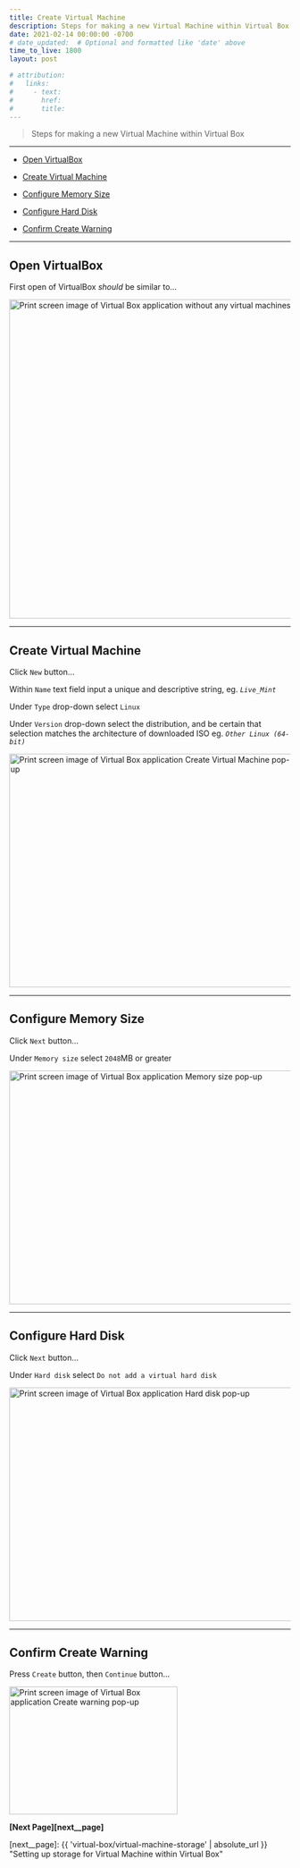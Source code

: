 ```yaml
---
title: Create Virtual Machine
description: Steps for making a new Virtual Machine within Virtual Box
date: 2021-02-14 00:00:00 -0700
# date_updated:  # Optional and formatted like 'date' above
time_to_live: 1800
layout: post

# attribution:
#   links:
#     - text:
#       href:
#       title:
---
```




> Steps for making a new Virtual Machine within Virtual Box


---


- [Open VirtualBox][heading__open_virtualbox]

- [Create Virtual Machine][heading__create_virtual_machine]

- [Configure Memory Size][heading__configure_memory_size]

- [Configure Hard Disk][heading__configure_hard_disk]

- [Confirm Create Warning][heading__confirm_create_warning]


---


## Open VirtualBox
[heading__open_virtualbox]: #open-virtualbox


First open of VirtualBox _should_ be similar to...


<picture>
  <source type="image/avif"
          scrset="{{ 'assets/print-screen/virtual-box/create-virtual-machine/open-virtual-box/open-virtual-box.avif' | absolute_url }}" />
  <source type="image/jpeg"
          scrset="{{ 'assets/print-screen/virtual-box/create-virtual-machine/open-virtual-box/open-virtual-box.jpeg' | absolute_url }}" />
  <source type="image/png"
          scrset="{{ 'assets/print-screen/virtual-box/create-virtual-machine/open-virtual-box/open-virtual-box.png' | absolute_url }}" />
  <source type="image/webp"
          scrset="{{ 'assets/print-screen/virtual-box/create-virtual-machine/open-virtual-box/open-virtual-box.webp' | absolute_url }}" />
  <img alt="Print screen image of Virtual Box application without any virtual machines configured"
       loading="lazy"
       decoding="async"
       width="960"
       height="571"
       src="{{ 'assets/print-screen/virtual-box/create-virtual-machine/open-virtual-box/open-virtual-box.jpeg' | absolute_url }}" />
</picture>


______


## Create Virtual Machine
[heading__create_virtual_machine]: #create-virtual-machine


Click `New` button...


Within `Name` text field input a unique and descriptive string, eg. _`Live_Mint`_


Under `Type` drop-down select `Linux`


Under `Version` drop-down select the distribution, and be certain that selection matches the architecture of downloaded ISO eg. _`Other Linux (64-bit)`_


<picture>
  <source type="image/avif"
          scrset="{{ 'assets/print-screen/virtual-box/create-virtual-machine/create-virtual-machine/create-virtual-machine.avif' | absolute_url }}" />
  <source type="image/jpeg"
          scrset="{{ 'assets/print-screen/virtual-box/create-virtual-machine/create-virtual-machine/create-virtual-machine.jpeg' | absolute_url }}" />
  <source type="image/png"
          scrset="{{ 'assets/print-screen/virtual-box/create-virtual-machine/create-virtual-machine/create-virtual-machine.png' | absolute_url }}" />
  <source type="image/webp"
          scrset="{{ 'assets/print-screen/virtual-box/create-virtual-machine/create-virtual-machine/create-virtual-machine.webp' | absolute_url }}" />
  <img alt="Print screen image of Virtual Box application Create Virtual Machine pop-up"
       loading="lazy"
       decoding="async"
       width="515"
       height="418"
       src="{{ 'assets/print-screen/virtual-box/create-virtual-machine/create-virtual-machine/create-virtual-machine.jpeg' | absolute_url }}" />
</picture>


______


## Configure Memory Size
[heading__configure_memory_size]: #configure-memory-size


Click `Next` button...


Under `Memory size` select `2048`MB or greater


<picture>
  <source type="image/avif"
          scrset="{{ 'assets/print-screen/virtual-box/create-virtual-machine/memory-size/memory-size.avif' | absolute_url }}" />
  <source type="image/jpeg"
          scrset="{{ 'assets/print-screen/virtual-box/create-virtual-machine/memory-size/memory-size.jpeg' | absolute_url }}" />
  <source type="image/png"
          scrset="{{ 'assets/print-screen/virtual-box/create-virtual-machine/memory-size/memory-size.png' | absolute_url }}" />
  <source type="image/webp"
          scrset="{{ 'assets/print-screen/virtual-box/create-virtual-machine/memory-size/memory-size.webp' | absolute_url }}" />
  <img alt="Print screen image of Virtual Box application Memory size pop-up"
       loading="lazy"
       decoding="async"
       width="515"
       height="418"
       src="{{ 'assets/print-screen/virtual-box/create-virtual-machine/memory-size/memory-size.jpeg' | absolute_url }}" />
</picture>


______


## Configure Hard Disk
[heading__configure_hard_disk]: #configure-hard-disk


Click `Next` button...


Under `Hard disk` select `Do not add a virtual hard disk`


<picture>
  <source type="image/avif"
          scrset="{{ 'assets/print-screen/virtual-box/create-virtual-machine/hard-disk/hard-disk.avif' | absolute_url }}" />
  <source type="image/jpeg"
          scrset="{{ 'assets/print-screen/virtual-box/create-virtual-machine/hard-disk/hard-disk.jpeg' | absolute_url }}" />
  <source type="image/png"
          scrset="{{ 'assets/print-screen/virtual-box/create-virtual-machine/hard-disk/hard-disk.png' | absolute_url }}" />
  <source type="image/webp"
          scrset="{{ 'assets/print-screen/virtual-box/create-virtual-machine/hard-disk/hard-disk.webp' | absolute_url }}" />
  <img alt="Print screen image of Virtual Box application Hard disk pop-up"
       loading="lazy"
       decoding="async"
       width="515"
       height="418"
       src="{{ 'assets/print-screen/virtual-box/create-virtual-machine/hard-disk/hard-disk.jpeg' | absolute_url }}" />
</picture>


______


## Confirm Create Warning
[heading__confirm_create_warning]: #confirm-create-warning


Press `Create` button, then `Continue` button...


<picture>
  <source type="image/avif"
          scrset="{{ 'assets/print-screen/virtual-box/create-virtual-machine/create-warning/create-warning.avif' | absolute_url }}" />
  <source type="image/jpeg"
          scrset="{{ 'assets/print-screen/virtual-box/create-virtual-machine/create-warning/create-warning.jpeg' | absolute_url }}" />
  <source type="image/png"
          scrset="{{ 'assets/print-screen/virtual-box/create-virtual-machine/create-warning/create-warning.png' | absolute_url }}" />
  <source type="image/webp"
          scrset="{{ 'assets/print-screen/virtual-box/create-virtual-machine/create-warning/create-warning.webp' | absolute_url }}" />
  <img alt="Print screen image of Virtual Box application Create warning pop-up"
       loading="lazy"
       decoding="async"
       width="301"
       height="229"
       src="{{ 'assets/print-screen/virtual-box/create-virtual-machine/create-warning/create-warning.jpeg' | absolute_url }}" />
</picture>


**[Next Page][next__page]**


[next__page]: {{ 'virtual-box/virtual-machine-storage' | absolute_url }} "Setting up storage for Virtual Machine within Virtual Box"

